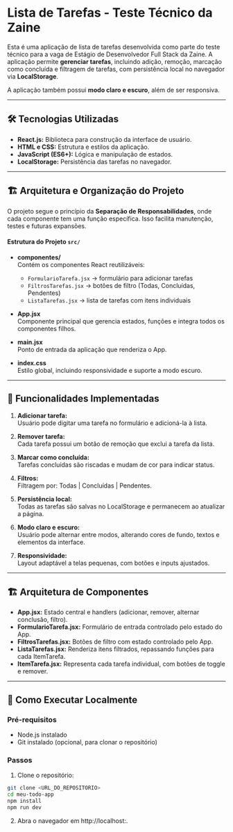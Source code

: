 # Lista de Tarefas - Teste Técnico da Zaine

Esta é uma aplicação de lista de tarefas desenvolvida como parte do teste técnico para a vaga de Estágio de Desenvolvedor Full Stack da Zaine. A aplicação permite **gerenciar tarefas**, incluindo adição, remoção, marcação como concluída e filtragem de tarefas, com persistência local no navegador via **LocalStorage**.

A aplicação também possui **modo claro e escuro**, além de ser responsiva.

---

## 🛠️ Tecnologias Utilizadas

* **React.js:** Biblioteca para construção da interface de usuário.
* **HTML e CSS:** Estrutura e estilos da aplicação.
* **JavaScript (ES6+):** Lógica e manipulação de estados.
* **LocalStorage:** Persistência das tarefas no navegador.

---

## 🏗️ Arquitetura e Organização do Projeto

O projeto segue o princípio da **Separação de Responsabilidades**, onde cada componente tem uma função específica. Isso facilita manutenção, testes e futuras expansões.

#### Estrutura do Projeto `src/`

- **componentes/**  
  Contém os componentes React reutilizáveis:  
  - `FormularioTarefa.jsx` → formulário para adicionar tarefas  
  - `FiltrosTarefas.jsx` → botões de filtro (Todas, Concluídas, Pendentes)  
  - `ListaTarefas.jsx` → lista de tarefas com itens individuais  

- **App.jsx**  
  Componente principal que gerencia estados, funções e integra todos os componentes filhos.

- **main.jsx**  
  Ponto de entrada da aplicação que renderiza o App.

- **index.css**  
  Estilo global, incluindo responsividade e suporte a modo escuro.

---

## 🔐 Funcionalidades Implementadas

1. **Adicionar tarefa:**  
   Usuário pode digitar uma tarefa no formulário e adicioná-la à lista.

2. **Remover tarefa:**  
   Cada tarefa possui um botão de remoção que exclui a tarefa da lista.

3. **Marcar como concluída:**  
   Tarefas concluídas são riscadas e mudam de cor para indicar status.

4. **Filtros:**  
   Filtragem por: Todas | Concluídas | Pendentes.

5. **Persistência local:**  
   Todas as tarefas são salvas no LocalStorage e permanecem ao atualizar a página.

6. **Modo claro e escuro:**  
   Usuário pode alternar entre modos, alterando cores de fundo, textos e elementos da interface.

7. **Responsividade:**  
   Layout adaptável a telas pequenas, com botões e inputs ajustados.

---

## 🏗️ Arquitetura de Componentes

- **App.jsx:** Estado central e handlers (adicionar, remover, alternar conclusão, filtro).  
- **FormularioTarefa.jsx:** Formulário de entrada controlado pelo estado do App.  
- **FiltrosTarefas.jsx:** Botões de filtro com estado controlado pelo App.  
- **ListaTarefas.jsx:** Renderiza itens filtrados, repassando funções para cada ItemTarefa.  
- **ItemTarefa.jsx:** Representa cada tarefa individual, com botões de toggle e remover.
  
---

## 🚀 Como Executar Localmente

### Pré-requisitos
- Node.js instalado
- Git instalado (opcional, para clonar o repositório)

### Passos
1. Clone o repositório:
   
```bash
git clone <URL_DO_REPOSITORIO>
cd meu-todo-app
npm install
npm run dev
```

2. Abra o navegador em http://localhost:<portaIndicadaPeloSeuTerminal>.
